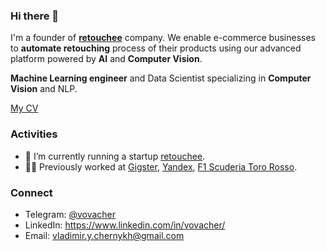 ### Hi there 👋

I'm a founder of [**retouchee**](https://retouchee.com) company. We enable e-commerce businesses to **automate retouching** process of their products using our advanced platform powered by **AI** and **Computer Vision**.

**Machine Learning engineer** and Data Scientist specializing in **Computer Vision** and NLP.

[My CV](https://github.com/vladimir-chernykh/vladimir-chernykh/blob/master/ChernykhCV.pdf)

### Activities

- 🔭 I’m currently running a startup [retouchee](https://retouchee.com).
- 👨‍💻 Previously worked at [Gigster](https://gigster.com), [Yandex](https://yandex.com/company/), [F1 Scuderia Toro Rosso](https://www.scuderiaalphatauri.com/en/).

### Connect

- Telegram: [@vovacher](https://t.me/vovacher)
- LinkedIn: https://www.linkedin.com/in/vovacher/
- Email: [vladimir.y.chernykh@gmail.com](mailto:vladimir.y.chernykh@gmail.com)
